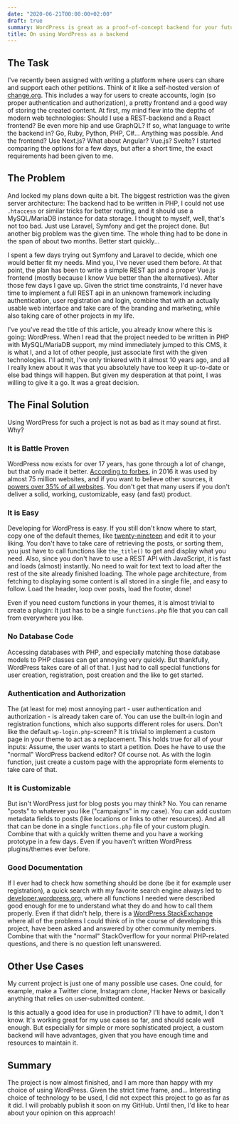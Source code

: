 ```yaml
---
date: "2020-06-21T00:00:00+02:00"
draft: true
summary: WordPress is great as a proof-of-concept backend for your future web app. Let me tell you why.
title: On using WordPress as a backend
---
```


## The Task

I've recently been assigned with writing a platform where users can share and support each other petitions. Think of it like a self-hosted version of [change.org](https://www.change.org/). This includes a way for users to create accounts, login (so proper authentication and authorization), a pretty frontend and a good way of storing the created content. At first, my mind flew into the depths of modern web technologies: Should I use a REST-backend and a React frontend? Be even more hip and use GraphQL? If so, what language to write the backend in? Go, Ruby, Python, PHP, C#... Anything was possible. And the frontend? Use Next.js? What about Angular? Vue.js? Svelte? I started comparing the options for a few days, but after a short time, the exact requirements had been given to me.

## The Problem

And locked my plans down quite a bit. The biggest restriction was the given server architecture: The backend had to be written in PHP, I could not use `.htaccess` or similar tricks for better routing, and it should use a MySQL/MariaDB instance for data storage. I thought to myself, well, that's not too bad. Just use Laravel, Symfony and get the project done. But another big problem was the given time. The whole thing had to be done in the span of about two months. Better start quickly...

  
I spent a few days trying out Symfony and Laravel to decide, which one would better fit my needs. Mind you, I've never used them before. At that point, the plan has been to write a simple REST api and a proper Vue.js frontend (mostly because I know Vue better than the alternatives). After those few days I gave up. Given the strict time constraints, I'd never have time to implement a full REST api in an unknown framework including authentication, user registration and login, combine that with an actually usable web interface and take care of the branding and marketing, while also taking care of other projects in my life.

  
I've you've read the title of this article, you already know where this is going: WordPress. When I read that the project needed to be written in PHP with MySQL/MariaDB support, my mind immediately jumped to this CMS, it is what I, and a lot of other people, just associate first with the given technologies. I'll admit, I've only tinkered with it almost 10 years ago, and all I really knew about it was that you absolutely have too keep it up-to-date or else bad things will happen. But given my desperation at that point, I was willing to give it a go. It was a great decision.

## The Final Solution

Using WordPress for such a project is not as bad as it may sound at first. Why?

### It is Battle Proven

WordPress now exists for over 17 years, has gone through a lot of change, but that only made it better. [According to forbes](https://www.forbes.com/sites/montymunford/2016/12/22/how-wordpress-ate-the-internet-in-2016-and-the-world-in-2017/#1417a555199d), in 2016 it was used by almost 75 million websites, and if you want to believe other sources, it [powers over 35% of all websites](https://w3techs.com/technologies/details/cm-wordpress). You don't get that many users if you don't deliver a solid, working, customizable, easy (and fast) product.

### It is Easy

Developing for WordPress is easy. If you still don't know where to start, copy one of the default themes, like [twenty-nineteen](https://github.com/WordPress/twentynineteen) and edit it to your liking. You don't have to take care of retrieving the posts, or sorting them, you just have to call functions like `the_title()` to get and display what you need. Also, since you don't have to use a REST API with JavaScript, it is fast and loads (almost) instantly. No need to wait for text text to load after the rest of the site already finished loading. The whole page architecture, from fetching to displaying some content is all stored in a single file, and easy to follow. Load the header, loop over posts, load the footer, done!

  
Even if you need custom functions in your themes, it is almost trivial to create a plugin: It just has to be a single `functions.php` file that you can call from everywhere you like.

### No Database Code

Accessing databases with PHP, and especially matching those database models to PHP classes can get annoying very quickly. But thankfully, WordPress takes care of all of that. I just had to call special functions for user creation, registration, post creation and the like to get started.

### Authentication and Authorization

The (at least for me) most annoying part - user authentication and authorization - is already taken care of. You can use the built-in login and registration functions, which also supports different roles for users. Don't like the default `wp-login.php`\-screen? It is trivial to implement a custom page in your theme to act as a replacement. This holds true for all of your inputs: Assume, the user wants to start a petition. Does he have to use the "normal" WordPress backend editor? Of course not. As with the login function, just create a custom page with the appropriate form elements to take care of that.

### It is Customizable

But isn't WordPress just for blog posts you may think? No. You can rename "posts" to whatever you like ("campaigns" in my case). You can add custom metadata fields to posts (like locations or links to other resources). And all that can be done in a single `functions.php` file of your custom plugin. Combine that with a quickly written theme and you have a working prototype in a few days. Even if you haven't written WordPress plugins/themes ever before.

### Good Documentation

If I ever had to check how something should be done (be it for example user registration), a quick search with my favorite search engine always led to [developer.wordpress.org](https://developer.wordpress.org/), where all functions I needed were described good enough for me to understand what they do and how to call them properly. Even if that didn't help, there is a [WordPress StackExchange](https://wordpress.stackexchange.com/) where all of the problems I could think of in the course of developing this project, have been asked and answered by other community members. Combine that with the "normal" StackOverflow for your normal PHP-related questions, and there is no question left unanswered.

## Other Use Cases

My current project is just one of many possible use cases. One could, for example, make a Twitter clone, Instagram clone, Hacker News or basically anything that relies on user-submitted content.

  
Is this actually a good idea for use in production? I'll have to admit, I don't know. It's working great for my use cases so far, and should scale well enough. But especially for simple or more sophisticated project, a custom backend will have advantages, given that you have enough time and resources to maintain it.

## Summary

The project is now almost finished, and I am more than happy with my choice of using WordPress. Given the strict time frame, and... Interesting choice of technology to be used, I did not expect this project to go as far as it did. I will probably publish it soon on my GitHub. Until then, I'd like to hear about your opinion on this approach!